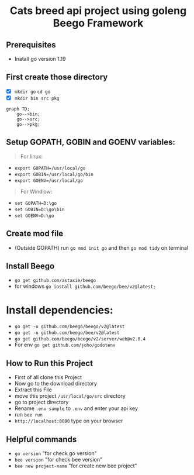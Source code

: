 <h1 align='center'>Cats breed api project using goleng Beego Framework </h1>


## Prerequisites
  - Inatall go version 1.19
 
## First create those directory 
- [x] `mkdir go` `cd go`
- [x] `mkdir bin src pkg`

```mermaid
graph TD;
    go-->bin;
    go-->src;
    go-->pkg;
```
  
## Setup GOPATH, GOBIN and GOENV variables:
> For linux:
 - `export GOPATH=/usr/local/go`
 - `export GOBIN=/usr/local/go/bin`
 - `export GOENV=/usr/local/go`
> For Windlow:
 - `set GOPATH=D:\go`
 - `set GOBIN=D:\go\bin`
 - `set GOENV=D:\go`
 
## Create mod file
  - (Outside GOPATH) run `go mod init go` and then `go mod tidy` on terminal 
  
## Install Beego
  - `go get github.com/astaxie/beego`
  - for windows `go install github.com/beego/bee/v2@latest;`
  
# Install dependencies:
  - `go get -u github.com/beego/beego/v2@latest`
  - `go get -u github.com/beego/bee/v2@latest`
  - `go get github.com/beego/beego/v2/server/web@v2.0.4`
  - For env `go get github.com/joho/godotenv`

## How to Run this Project

  - First of all clone this Project
  - Now go to the download directory
  - Extract this File
  - move this project `/usr/local/go/src` directory
  - go to project directory
  - Rename `.env sample` to `.env` and enter your api key
  - run `bee run`
  - `http://localhost:8080` type on your browser

## Helpful commands
  - `go version` "for check go version"
  - `bee version` "for check bee version"
  - `bee new project-name` "for create new bee project"



